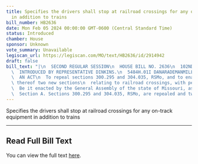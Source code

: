 ```yaml
---
title: Specifies the drivers shall stop at railroad crossings for any on-track equipment
  in addition to trains
bill_number: HB2636
date: Mon Feb 05 2024 00:00:00 GMT-0600 (Central Standard Time)
status: Introduced
chamber: House
sponsor: Unknown
vote_summary: Unavailable
legiscan_url: https://legiscan.com/MO/text/HB2636/id/2914942
draft: false
bill_text: "|\n  SECOND REGULAR SESSION\n  HOUSE BILL NO. 2636\n  102ND GENERAL ASSEMBLY\n\
  \  INTRODUCED BY REPRESENTATIVE DINKINS.\n  5484H.01I DANARADEMANMILLER,ChiefClerk\n\
  \  AN ACT\n  To repeal sections 300.295 and 304.035, RSMo, and to enact in lieu\
  \ thereof two new sections\n  relating to railroad crossings, with penalty provisions.\n\
  \  Be it enacted by the General Assembly of the state of Missouri, as follows:\n\
  \  Section A. Sections 300.295 and 304.035, RSMo, are repealed and two new sections"
---
```

Specifies the drivers shall stop at railroad crossings for any on-track equipment in addition to trains

---

## Read Full Bill Text

You can view the full text [here](https://legiscan.com/MO/text/HB2636/id/2914942).
